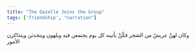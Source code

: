```yaml
---
title: "The Gazelle Joins the Group"
tags: ['friendship', "narration"]
---
```


 وكان لهنَّ عريشٌ من الشجر فكُنَّ يأتينه كل يوم يجتمعن فيه ويلهون ويتحدثن ويتذاكرن الأمور
